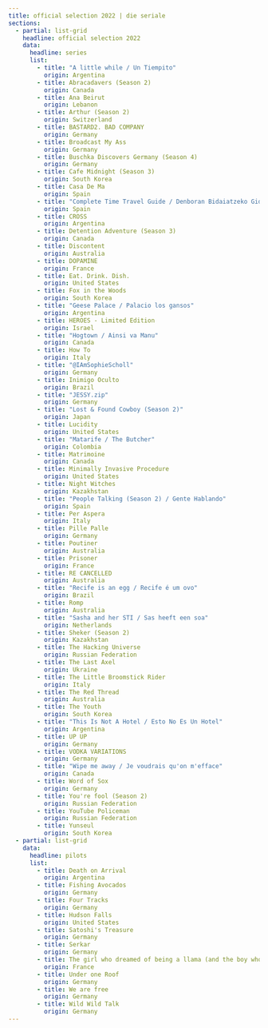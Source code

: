 ```yaml
---
title: official selection 2022 | die seriale
sections:
  - partial: list-grid
    headline: official selection 2022
    data:
      headline: series
      list:
        - title: "A little while / Un Tiempito"
          origin: Argentina
        - title: Abracadavers (Season 2)
          origin: Canada
        - title: Ana Beirut
          origin: Lebanon
        - title: Arthur (Season 2)
          origin: Switzerland
        - title: BASTARD2. BAD COMPANY
          origin: Germany
        - title: Broadcast My Ass
          origin: Germany
        - title: Buschka Discovers Germany (Season 4)
          origin: Germany
        - title: Cafe Midnight (Season 3)
          origin: South Korea
        - title: Casa De Ma
          origin: Spain
        - title: "Complete Time Travel Guide / Denboran Bidaiatzeko Gida Osoa"
          origin: Spain
        - title: CROSS
          origin: Argentina
        - title: Detention Adventure (Season 3)
          origin: Canada
        - title: Discontent
          origin: Australia
        - title: DOPAMINE
          origin: France
        - title: Eat. Drink. Dish.
          origin: United States
        - title: Fox in the Woods
          origin: South Korea
        - title: "Geese Palace / Palacio los gansos"
          origin: Argentina
        - title: HEROES - Limited Edition
          origin: Israel
        - title: "Hogtown / Ainsi va Manu"
          origin: Canada
        - title: How To
          origin: Italy
        - title: "@IAmSophieScholl"
          origin: Germany
        - title: Inimigo Oculto
          origin: Brazil
        - title: "JESSY.zip"
          origin: Germany
        - title: "Lost & Found Cowboy (Season 2)"
          origin: Japan
        - title: Lucidity
          origin: United States
        - title: "Matarife / The Butcher"
          origin: Colombia
        - title: Matrimoine
          origin: Canada
        - title: Minimally Invasive Procedure
          origin: United States
        - title: Night Witches
          origin: Kazakhstan
        - title: "People Talking (Season 2) / Gente Hablando"
          origin: Spain
        - title: Per Aspera
          origin: Italy
        - title: Pille Palle
          origin: Germany
        - title: Poutiner
          origin: Australia
        - title: Prisoner
          origin: France
        - title: RE CANCELLED
          origin: Australia
        - title: "Recife is an egg / Recife é um ovo"
          origin: Brazil
        - title: Romp
          origin: Australia
        - title: "Sasha and her STI / Sas heeft een soa"
          origin: Netherlands
        - title: Sheker (Season 2)
          origin: Kazakhstan
        - title: The Hacking Universe
          origin: Russian Federation
        - title: The Last Axel
          origin: Ukraine
        - title: The Little Broomstick Rider
          origin: Italy
        - title: The Red Thread
          origin: Australia
        - title: The Youth
          origin: South Korea
        - title: "This Is Not A Hotel / Esto No Es Un Hotel"
          origin: Argentina
        - title: UP UP
          origin: Germany
        - title: VODKA VARIATIONS
          origin: Germany
        - title: "Wipe me away / Je voudrais qu'on m'efface"
          origin: Canada
        - title: Word of Sox
          origin: Germany
        - title: You're fool (Season 2)
          origin: Russian Federation
        - title: YouTube Policeman
          origin: Russian Federation
        - title: Yunseul
          origin: South Korea
  - partial: list-grid
    data:
      headline: pilots
      list:
        - title: Death on Arrival
          origin: Argentina
        - title: Fishing Avocados
          origin: Germany
        - title: Four Tracks
          origin: Germany
        - title: Hudson Falls
          origin: United States
        - title: Satoshi's Treasure
          origin: Germany
        - title: Serkar
          origin: Germany
        - title: The girl who dreamed of being a llama (and the boy who wanted to be blind)
          origin: France
        - title: Under one Roof
          origin: Germany
        - title: We are free
          origin: Germany
        - title: Wild Wild Talk
          origin: Germany
---
```

